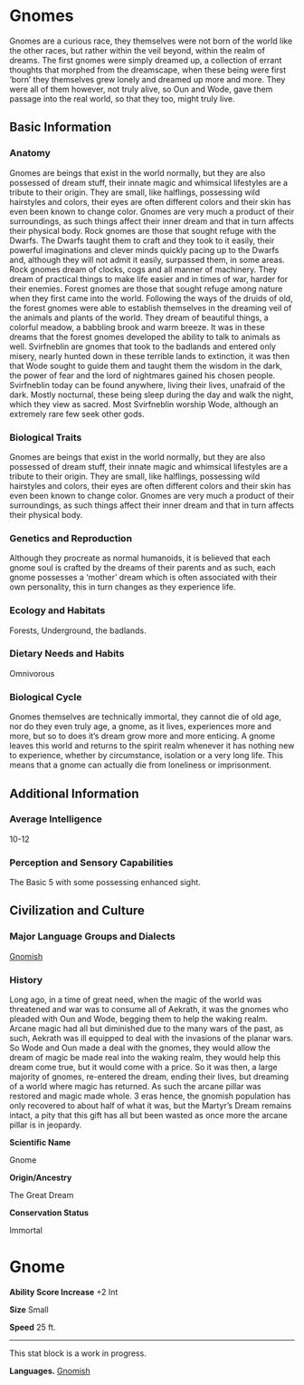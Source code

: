Gnomes
======

Gnomes are a curious race, they themselves were not born of the world like the other races, but rather within the veil beyond, within the realm of dreams. The first gnomes were simply dreamed up, a collection of errant thoughts that morphed from the dreamscape, when these being were first ‘born’ they themselves grew lonely and dreamed up more and more. They were all of them however, not truly alive, so Oun and Wode, gave them passage into the real world, so that they too, might truly live.

Basic Information
-----------------

### Anatomy

Gnomes are beings that exist in the world normally, but they are also possessed of dream stuff, their innate magic and whimsical lifestyles are a tribute to their origin. They are small, like halflings, possessing wild hairstyles and colors, their eyes are often different colors and their skin has even been known to change color. Gnomes are very much a product of their surroundings, as such things affect their inner dream and that in turn affects their physical body.  Rock gnomes are those that sought refuge with the Dwarfs. The Dwarfs taught them to craft and they took to it easily, their powerful imaginations and clever minds quickly pacing up to the Dwarfs and, although they will not admit it easily, surpassed them, in some areas. Rock gnomes dream of clocks, cogs and all manner of machinery. They dream of practical things to make life easier and in times of war, harder for their enemies.  Forest gnomes are those that sought refuge among nature when they first came into the world. Following the ways of the druids of old, the forest gnomes were able to establish themselves in the dreaming veil of the animals and plants of the world. They dream of beautiful things, a colorful meadow, a babbling brook and warm breeze. It was in these dreams that the forest gnomes developed the ability to talk to animals as well.  Svirfneblin are gnomes that took to the badlands and entered only misery, nearly hunted down in these terrible lands to extinction, it was then that Wode sought to guide them and taught them the wisdom in the dark, the power of fear and the lord of nightmares gained his chosen people. Svirfneblin today can be found anywhere, living their lives, unafraid of the dark. Mostly nocturnal, these being sleep during the day and walk the night, which they view as sacred. Most Svirfneblin worship Wode, although an extremely rare few seek other gods.

### Biological Traits

Gnomes are beings that exist in the world normally, but they are also possessed of dream stuff, their innate magic and whimsical lifestyles are a tribute to their origin. They are small, like halflings, possessing wild hairstyles and colors, their eyes are often different colors and their skin has even been known to change color. Gnomes are very much a product of their surroundings, as such things affect their inner dream and that in turn affects their physical body.

### Genetics and Reproduction

Although they procreate as normal humanoids, it is believed that each gnome soul is crafted by the dreams of their parents and as such, each gnome possesses a ‘mother’ dream which is often associated with their own personality, this in turn changes as they experience life.

### Ecology and Habitats

Forests, Underground, the badlands.

### Dietary Needs and Habits

Omnivorous

### Biological Cycle

Gnomes themselves are technically immortal, they cannot die of old age, nor do they even truly age, a gnome, as it lives, experiences more and more, but so to does it’s dream grow more and more enticing. A gnome leaves this world and returns to the spirit realm whenever it has nothing new to experience, whether by circumstance, isolation or a very long life. This means that a gnome can actually die from loneliness or imprisonment.

Additional Information
----------------------

### Average Intelligence

10-12

### Perception and Sensory Capabilities

The Basic 5 with some possessing enhanced sight.

Civilization and Culture
------------------------

### Major Language Groups and Dialects

[Gnomish](/w/Ecaros-xohoo/a/gnomish-article)

### History

Long ago, in a time of great need, when the magic of the world was threatened and war was to consume all of Aekrath, it was the gnomes who pleaded with Oun and Wode, begging them to help the waking realm. Arcane magic had all but diminished due to the many wars of the past, as such, Aekrath was ill equipped to deal with the invasions of the planar wars. So Wode and Oun made a deal with the gnomes, they would allow the dream of magic be made real into the waking realm, they would help this dream come true, but it would come with a price. So it was then, a large majority of gnomes, re-entered the dream, ending their lives, but dreaming of a world where magic has returned. As such the arcane pillar was restored and magic made whole. 3 eras hence, the gnomish population has only recovered to about half of what it was, but the Martyr’s Dream remains intact, a pity that this gift has all but been wasted as once more the arcane pillar is in jeopardy.

**Scientific Name**

Gnome

**Origin/Ancestry**

The Great Dream

**Conservation Status**

Immortal


Gnome
=====

**Ability Score Increase** +2 Int

**Size** Small

**Speed** 25 ft.

* * *

This stat block is a work in progress.

**Languages.** [Gnomish](/w/Ecaros-xohoo/a/gnomish-article)
